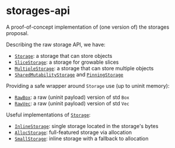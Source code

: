 # storages-api

A proof-of-concept implementation of (one version of) the storages proposal.

Describing the raw storage API, we have:
- [`Storage`]: a storage that can store objects
- [`SliceStorage`]: a storage for growable slices
- [`MultipleStorage`]: a storage that can store multiple objects
- [`SharedMutabilityStorage`] and [`PinningStorage`]

Providing a safe wrapper around `Storage` use (up to uninit memory):
- [`RawBox`]: a raw (uninit payload) version of std `Box`
- [`RawVec`]: a raw (uninit payload) version of std `Vec`

Useful implementations of [`Storage`]:
- [`InlineStorage`]: single storage located in the storage's bytes
- [`AllocStorage`]: full-featured storage via allocation
- [`SmallStorage`]: inline storage with a fallback to allocation

[`Storage`]: https://cad97.github.io/storages-api/storage_api/trait.Storage.html
[`SliceStorage`]: https://cad97.github.io/storages-api/storage_api/trait.SliceStorage.html
[`MultipleStorage`]: https://cad97.github.io/storages-api/storage_api/trait.MultipleStorage.html
[`SharedMutabilityStorage`]: https://cad97.github.io/storages-api/storage_api/trait.SharedMutabilityStorage.html
[`PinningStorage`]: https://cad97.github.io/storages-api/storage_api/trait.PinningStorage.html
[`RawBox`]: https://cad97.github.io/storages-api/storage_api/struct.RawBox.html
[`RawVec`]: https://cad97.github.io/storages-api/storage_api/struct.RawVec.html
[`InlineStorage`]: https://cad97.github.io/storages-api/storage_api/struct.InlineStorage.html
[`AllocStorage`]: https://cad97.github.io/storages-api/storage_api/struct.AllocStorage.html
[`SmallStorage`]: https://cad97.github.io/storages-api/storage_api/struct.SmallStorage.html
